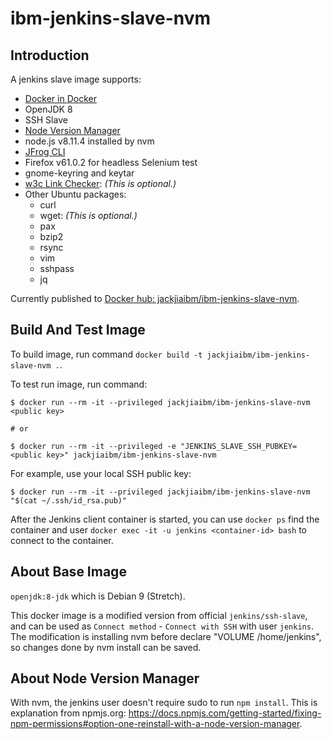 # ibm-jenkins-slave-nvm

## Introduction

A jenkins slave image supports:

- [Docker in Docker](https://hub.docker.com/_/docker/)
- OpenJDK 8
- SSH Slave
- [Node Version Manager](https://github.com/creationix/nvm)
- node.js v8.11.4 installed by nvm
- [JFrog CLI](https://jfrog.com/getcli/)
- Firefox v61.0.2 for headless Selenium test
- gnome-keyring and keytar
- [w3c Link Checker](https://github.com/w3c/link-checker): _(This is optional.)_
- Other Ubuntu packages:
  * curl
  * wget: _(This is optional.)_
  * pax
  * bzip2
  * rsync
  * vim
  * sshpass
  * jq

Currently published to [Docker hub: jackjiaibm/ibm-jenkins-slave-nvm](https://hub.docker.com/r/jackjiaibm/ibm-jenkins-slave-nvm/).

## Build And Test Image

To build image, run command `docker build -t jackjiaibm/ibm-jenkins-slave-nvm .`.

To test run image, run command:

```
$ docker run --rm -it --privileged jackjiaibm/ibm-jenkins-slave-nvm <public key>

# or

$ docker run --rm -it --privileged -e "JENKINS_SLAVE_SSH_PUBKEY=<public key>" jackjiaibm/ibm-jenkins-slave-nvm
```

For example, use your local SSH public key:

```
$ docker run --rm -it --privileged jackjiaibm/ibm-jenkins-slave-nvm "$(cat ~/.ssh/id_rsa.pub)"
```

After the Jenkins client container is started, you can use `docker ps` find the container and user `docker exec -it -u jenkins <container-id> bash` to connect to the container.

## About Base Image

`openjdk:8-jdk` which is Debian 9 (Stretch).

This docker image is a modified version from official `jenkins/ssh-slave`, and can be used as `Connect method` - `Connect with SSH` with user `jenkins`. The modification is installing nvm before declare "VOLUME /home/jenkins", so changes done by nvm install can be saved.

## About Node Version Manager

With nvm, the jenkins user doesn't require sudo to run `npm install`. This is explanation from npmjs.org: https://docs.npmjs.com/getting-started/fixing-npm-permissions#option-one-reinstall-with-a-node-version-manager.
